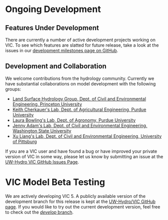 # Ongoing Development

## Features Under Development

There are currently a number of active development projects working on VIC. To see which features are slatted for future release, take a look at the issues in our [development milestones page on GitHub](https://github.com/UW-Hydro/VIC/milestones).

## Development and Collaboration

We welcome contributions from the hydrology community. Currently we have substantial collaborations on model development with the following groups:

*   [Land Surface Hydrology Group, Dept. of Civil and Environmental Engineering, Princeton University](http://hydrology.princeton.edu/home.php)
*   [Keith Cherkauer's Lab, Dept. of Agricultural Engineering, Purdue University](https://engineering.purdue.edu/~cherkaue/)
*   [Laura Bowling's Lab, Dept. of Agronomy, Purdue University](http://www.ag.purdue.edu/agry/Pages/bowling.aspx)
*   [Jenny Adam's Lab, Dept. of Civil and Environmental Engineering, Washington State University](http://www.ce.wsu.edu/Faculty_Staff/Profiles/adam.htm)
*   [Xu Liang's Lab, Dept. of Civil and Environmental Engineering, University of Pittsburg](http://www.engr.pitt.edu/civil/facstaff/liang_xu.html)

If you are a VIC user and have found a bug or have improved your private version of VIC in some way, please let us know by submitting an issue at the [UW-Hydro VIC GitHub Issues Page](https://github.com/UW-Hydro/VIC/issues).

# VIC Model Beta Testing

We are actively developing VIC 5\. A publicly available version of the development branch for this release is kept at the [UW-Hydro/VIC GitHub page](https://github.com/UW-Hydro/VIC).  If you would like to try out the current development version, feel free to check out the [_develop_ branch](https://github.com/UW-Hydro/VIC/tree/develop).

